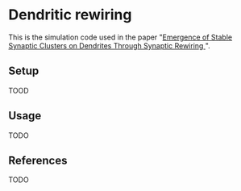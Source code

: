 # Dendritic rewiring
This is the simulation code used in the paper "[Emergence of Stable Synaptic Clusters on Dendrites Through Synaptic
Rewiring ](https://www.frontiersin.org/articles/10.3389/fncom.2020.00057)".

## Setup
TOOD

## Usage
TODO

## References
TODO
